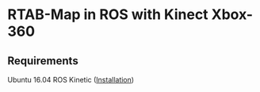 # RTAB-Map in ROS with Kinect Xbox-360

## Requirements
Ubuntu 16.04
ROS Kinetic ([Installation]())
